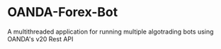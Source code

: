 # OANDA-Forex-Bot
A multithreaded application for running multiple algotrading bots using OANDA's v20 Rest API
